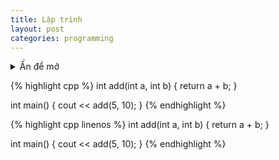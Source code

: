 ```yaml
---
title: Lập trình
layout: post
categories: programming
---
```


<details>
  <summary>Ấn để mở</summary>
  
  {% highlight javascript linenos %}
  var rawr = ["r", "a", "w", "r"]; 
  {% endhighlight %}
  
</details>

{% highlight cpp %}
int add(int a, int b) {
  return a + b;
}

int main() {
  cout << add(5, 10);
}
{% endhighlight %}

{% highlight cpp linenos %}
int add(int a, int b) {
  return a + b;
}

int main() {
  cout << add(5, 10);
}
{% endhighlight %}
